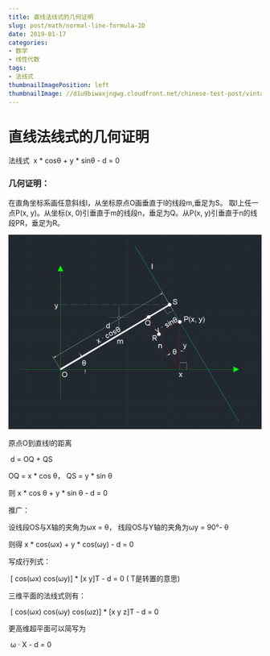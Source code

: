 ```yaml
---
title: 直线法线式的几何证明
slug: post/math/normal-line-formula-2D
date: 2019-01-17
categories:
- 数学
- 线性代数
tags:
- 法线式
thumbnailImagePosition: left
thumbnailImage: //d1u9biwaxjngwg.cloudfront.net/chinese-test-post/vintage-140.jpg
---
```

# 直线法线式的几何证明



法线式
​	x * cosθ + y * sinθ - d = 0

###  几何证明：

 在直角坐标系画任意斜线l，从坐标原点O画垂直于l的线段m,垂足为S。 取l上任一点P(x, y)。从坐标(x, 0)引垂直于m的线段n，垂足为Q。从P(x, y)引垂直于n的线段PR，垂足为R。

![](normal-line-formula-2D.png)

 原点O到直线l的距离

 ​	d = OQ + QS

 OQ = x * cos θ， QS = y * sin θ

 则  x * cos θ + y * sin θ - d = 0



推广：

设线段OS与X轴的夹角为ωx = θ， 线段OS与Y轴的夹角为ωy = 90°- θ

则得 x * cos(ωx) + y * cos(ωy)  - d = 0

写成行列式：

​	[ cos(ωx) cos(ωy)]  * [x y]T - d = 0 ( T是转置的意思)

三维平面的法线式则有：

​	[ cos(ωx) cos(ωy) cos(ωz)]  * [x y z]T - d = 0

更高维超平面可以简写为

​	ω · X - d = 0